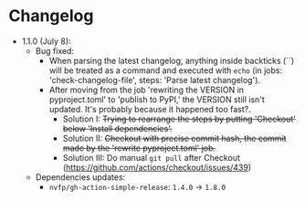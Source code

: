 # Changelog

- 1.1.0 (July 8):
    - Bug fixed:
        - When parsing the latest changelog, anything inside backticks (\`\`) will be treated as a command and executed with `echo` (in jobs: 'check-changelog-file', steps: 'Parse latest changelog').
        - After moving from the job 'rewriting the VERSION in pyproject.toml' to 'publish to PyPI,' the VERSION still isn't updated. It's probably because it happened too fast?.
            - Solution I: ~~Trying to rearrange the steps by putting 'Checkout' below 'Install dependencies'.~~
            - Solution II: ~~Checkout with precise commit hash, the commit made by the 'rewrite pyproject.toml' job.~~
            - Solution III: Do manual `git pull` after Checkout (https://github.com/actions/checkout/issues/439)
    - Dependencies updates:
        - `nvfp/gh-action-simple-release`: `1.4.0` -> `1.8.0`
